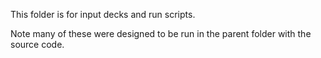 This folder is for input decks and run scripts.

Note many of these were designed to be run in the parent folder with the source code.
